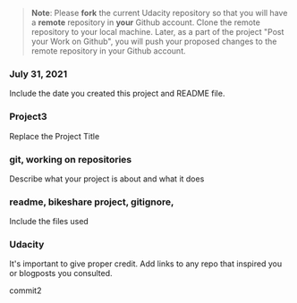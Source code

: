 >**Note**: Please **fork** the current Udacity repository so that you will have a **remote** repository in **your** Github account. Clone the remote repository to your local machine. Later, as a part of the project "Post your Work on Github", you will push your proposed changes to the remote repository in your Github account.

### July 31, 2021
Include the date you created this project and README file.

### Project3
Replace the Project Title

### git, working on repositories
Describe what your project is about and what it does

### readme, bikeshare project, gitignore,
Include the files used

### Udacity
It's important to give proper credit. Add links to any repo that inspired you or blogposts you consulted.

commit2

